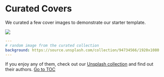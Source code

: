 # Curated Covers

We curated a few cover images to demonstrate our starter template.

![](../public/covers.png)

```yaml
---
# random image from the curated collection
background: https://source.unsplash.com/collection/94734566/1920x1080
---
```

If you enjoy any of them, check out our [Unsplash collection](https://unsplash.com/collections/94734566/slidev) and find out their authors.
<span style='float: footnote;'><a href="../index.html#toc">Go to TOC</a></span>
